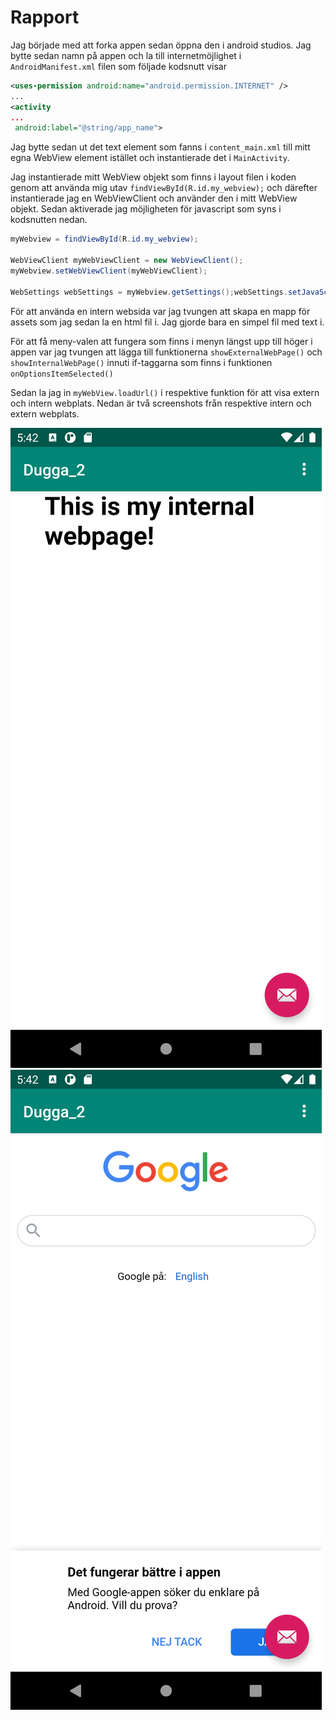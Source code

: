 # Rapport

Jag började med att forka appen sedan öppna den i android studios.
Jag bytte sedan namn på appen och la till internetmöjlighet i `AndroidManifest.xml` filen som följade kodsnutt visar

```xml
<uses-permission android:name="android.permission.INTERNET" />
...
<activity
...
 android:label="@string/app_name">
```

Jag bytte sedan ut det text element som fanns i `content_main.xml` till mitt egna WebView element istället och instantierade det i `MainActivity`.

Jag instantierade mitt WebView objekt som finns i layout filen i koden genom att använda mig utav `findViewById(R.id.my_webview);` och därefter instantierade jag en WebViewClient och använder den i mitt WebView objekt. Sedan aktiverade jag möjligheten för javascript som syns i kodsnutten nedan.

```java
myWebview = findViewById(R.id.my_webview);

WebViewClient myWebViewClient = new WebViewClient();
myWebview.setWebViewClient(myWebViewClient);

WebSettings webSettings = myWebview.getSettings();webSettings.setJavaScriptEnabled(true);
```

För att använda en intern websida var jag tvungen att skapa en mapp för assets som jag sedan la en html fil i. Jag gjorde bara en simpel fil med text i.

För att få meny-valen att fungera som finns i menyn längst upp till höger i appen var jag tvungen att lägga till funktionerna `showExternalWebPage()` och `showInternalWebPage()` innuti if-taggarna som finns i funktionen `onOptionsItemSelected()`

Sedan la jag in `myWebView.loadUrl()` i respektive funktion för att visa extern och intern webplats.
Nedan är två screenshots från respektive intern och extern webplats.

![Intern webplats](screenshot_1.png)
![Extern webplats](screenshot_2.png)